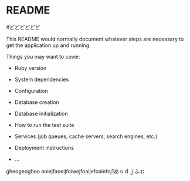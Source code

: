 # README
#どどどどどど

This README would normally document whatever steps are necessary to get the
application up and running.

Things you may want to cover:

* Ruby version

* System dependencies

* Configuration

* Database creation

* Database initialization

* How to run the test suite

* Services (job queues, cache servers, search engines, etc.)

* Deployment instructions

* ...

gheogeogheo
aoiejfaoeijfoiwejfoaijefoaiefoj1あｓｄｊふぉ
